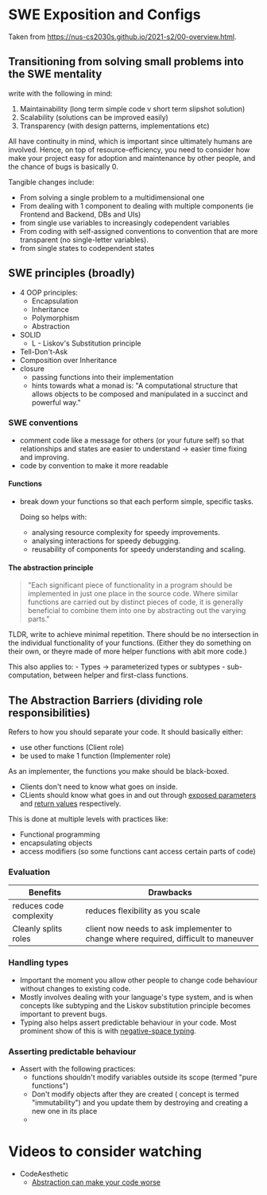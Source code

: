 # SWE Exposition and Configs

Taken from <https://nus-cs2030s.github.io/2021-s2/00-overview.html>.

## Transitioning from solving small problems into the SWE mentality

write with the following in mind:

1. Maintainability (long term simple code v short term slipshot solution)
2. Scalability (solutions can be improved easily)
3. Transparency (with design patterns, implementations etc)

All have continuity in mind, which is important since ultimately humans are involved. Hence, on top of resource-efficiency, you need to consider how make your project easy for adoption and maintenance by other people, and the chance of bugs is basically 0.

Tangible changes include:

- From solving a single problem to a multidimensional one
- From dealing with 1 component to dealing with multiple components (ie Frontend and Backend, DBs and UIs)
- from single use variables to increasingly codependent variables
- From coding with self-assigned conventions to convention that are more transparent (no single-letter variables).
- from single states to codependent states

## SWE principles (broadly)

- 4 OOP principles:
    - Encapsulation
    - Inheritance
    - Polymorphism
    - Abstraction
- SOLID
    - L - Liskov's Substitution principle
- Tell-Don't-Ask
- Composition over Inheritance
- closure
    - passing functions into their implementation
    - hints towards what a monad is: "A computational structure that allows objects to be composed and manipulated in a succinct and powerful way."

### SWE conventions

- comment code like a message for others (or your future self) so that relationships and states are easier to understand &#8594; easier time fixing and improving.
- code by convention to make it more readable

#### Functions

- break down your functions so that each perform simple, specific tasks. 
  
    Doing so helps with:
    - analysing resource complexity for speedy improvements.
    - analysing interactions for speedy debugging.
    - reusability of components for speedy understanding and scaling.

#### The abstraction principle

> "Each significant piece of functionality in a program should be implemented in just one place in the source code. Where similar functions are carried out by distinct pieces of code, it is generally beneficial to combine them into one by abstracting out the varying parts."

TLDR, write to achieve minimal repetition. There should be no intersection in the individual functionality of your functions. (Either they do something on their own, or theyre made of more helper functions with abit more code.)

This also applies to:
    - Types &#8594; parameterized types or subtypes
    - sub-computation, between helper and first-class functions.

## The Abstraction Barriers (dividing role responsibilities)

Refers to how you should separate your code. It should basically either:

- use other functions (Client role)
- be used to make 1 function (Implementer role)

As an implementer, the functions you make should be black-boxed.

- Clients don't need to know what goes on inside.
- CLients should know what goes in and out through <u>exposed parameters</u> and <u>return values</u> respectively.

This is done at multiple levels with practices like:

- Functional programming
- encapsulating objects
- access modifiers (so some functions cant access certain parts of code)

### Evaluation

| Benefits | Drawbacks |
| ----------- |----------- |
| reduces code complexity | reduces flexibility as you scale |
| Cleanly splits roles|client now needs to ask implementer to change where required, difficult to maneuver|

### Handling types

- Important the moment you allow other people to change code behaviour without changes to existing code.
- Mostly involves dealing with your language's type system, and is when concepts like subtyping and the Liskov substitution principle becomes important to prevent bugs.
- Typing also helps assert predictable behaviour in your code. Most prominent show of this is with [negative-space typing](https://youtu.be/jc_6ZkkOUpQ?si=mP8nnDyjS1rnEJ2n).

### Asserting predictable behaviour

- Assert with the following practices:
    - functions shouldn't modify variables outside its scope (termed "pure functions")
    - Don't modify objects after they are created ( concept is termed "immutability") and you update them by destroying and creating a new one in its place 
    - 











# Videos to consider watching

- CodeAesthetic 
    - [Abstraction can make your code worse](https://youtu.be/rQlMtztiAoA?si=AvShXt40_S-KFuUG)


